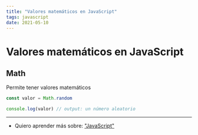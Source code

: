 ```yaml
---
title: "Valores matemáticos en JavaScript"
tags: javascript
date: 2021-05-10
---
```


# Valores matemáticos en JavaScript

## Math
Permite tener valores matemáticos

````js
const valor = Math.random

console.log(valor) // output: un número aleatorio
````

***

- Quiero aprender más sobre: ["JavaScript"](../00/javascript)
